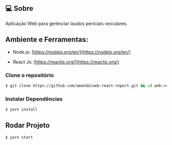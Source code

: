 ## 💻 Sobre

Aplicação Web para gerênciar laudos períciais veiculares.

## Ambiente e Ferramentas:

- Node.js: [https://nodejs.org/en/](https://nodejs.org/en/)

- React Js: [https://reactjs.org/](https://reactjs.org/)

### Clone o repositório

```bash
$ git clone https://github.com/amand4/web-react-report.git && cd web-react-report
```

### Instalar Dependências

```bash
$ yarn install
```

## Rodar Projeto

```bash
$ yarn start
```
